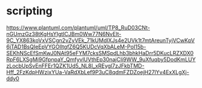 # scripting

https://www.plantuml.com/plantuml/uml/TP8_RuD03CNt-nGUmzGz38tKgHsYIgtICJBm0Ww77N6NvElt-9C_YX863koVxVSCgn2vZyVEk_71kUMdIXJs4e2UVk1t7mtAreunTyjVCwKpV6jTAD1BsQIeEpVYGOlltgfZ6Q5KUDcVqXbALeM-PoI15b-SEKhNScEfSmKwJ0NAt95eFYM7cksSMSpdLhb3bhkHaDrr5DKucLRZXDX0RpF6LXSgMi9GfpnpaY_QmfyvlUVthEp30najCli9WW_9uXfuqby5DodKmLUYzLocbUpSvEnFFEr1QZK1Ud5_NL8I_xREygl7zJFkbTMD-Hff_2FzKdpHWzixYUa-VaRdXbLef9P3uC8qdmFZDZoejH27lYv4ExXLgXj-ddy0
